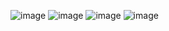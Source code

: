 ![image](https://github.com/user-attachments/assets/1e86bd7f-5b9b-4349-9e28-41dce19db76c)
![image](https://github.com/user-attachments/assets/7b142bcc-e438-4498-8fa0-4f5adac4d8df)
![image](https://github.com/user-attachments/assets/80bf3bd7-74ed-4f3a-9d71-cc72f38e5522)
![image](https://github.com/user-attachments/assets/2f3a7752-b60e-4233-8516-1e5288e3bd7a)
